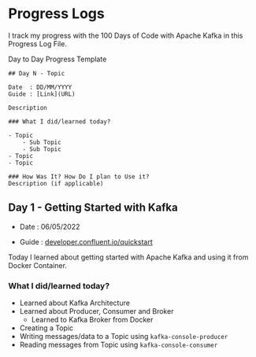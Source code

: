 # Progress Logs

I track my progress with the 100 Days of Code with Apache Kafka in this Progress Log File.

Day to Day Progress Template
```
## Day N - Topic

Date  : DD/MM/YYYY
Guide : [Link](URL)

Description

### What I did/learned today?

- Topic 
    - Sub Topic
    - Sub Topic
- Topic
- Topic

### How Was It? How Do I plan to Use it?
Description (if applicable)

```
## Day 1 - Getting Started with Kafka

* Date  : 06/05/2022

* Guide : [developer.confluent.io/quickstart](https://developer.confluent.io/quickstart/kafka-docker/)

Today I learned about getting started with Apache Kafka and using it from Docker Container.

### What I did/learned today?

- Learned about Kafka Architecture
- Learned about Producer, Consumer and Broker 
    - Learned to Kafka Broker from Docker
- Creating a Topic
- Writing messages/data to a Topic using `kafka-console-producer`
- Reading messages from Topic using `kafka-console-consumer`

